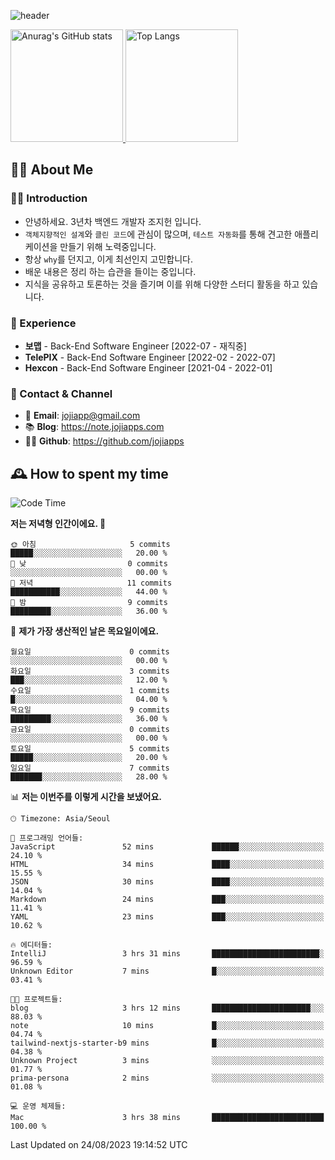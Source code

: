 ![header](https://capsule-render.vercel.app/api?type=transparent&fontColor=6b32af&height=200&text=Back-End%20Developer&fontSize=60)

<a href="#">
  <img height="180px" src="https://github-readme-stats.vercel.app/api?username=jojiapps&show_icons=true&theme=midnight-purple&locale=kr" alt="Anurag's GitHub stats"/>
</a>

<a href="#">
  <img height="180px" src="https://github-readme-stats.vercel.app/api/top-langs/?username=jojiapps&theme=midnight-purple&layout=compact&locale=kr" alt="Top Langs"/>
</a>

## 💁‍♂️ About Me

### 🙇‍♂️ Introduction

- 안녕하세요. 3년차 백엔드 개발자 조지헌 입니다.
- `객체지향적인 설계`와 `클린 코드`에 관심이 많으며, `테스트 자동화`를 통해 견고한 애플리케이션을 만들기 위해 노력중입니다.
- 항상 `why`를 던지고, 이게 최선인지 고민합니다.
- 배운 내용은 정리 하는 습관을 들이는 중입니다.
- 지식을 공유하고 토론하는 것을 즐기며 이를 위해 다양한 스터디 활동을 하고 있습니다.

### 💼 Experience

- **보맵** - Back-End Software Engineer [2022-07 - 재직중]
- **TelePIX** - Back-End Software Engineer [2022-02 - 2022-07]
- **Hexcon** - Back-End Software Engineer [2021-04 - 2022-01]

### 🤝 Contact & Channel

- 📧 **Email**: jojiapp@gmail.com
- 📚 **Blog**: https://note.jojiapps.com
- 👨‍💻 **Github**: https://github.com/jojiapps

## 🕰 How to spent my time
<!--START_SECTION:waka-->
![Code Time](http://img.shields.io/badge/Code%20Time-558%20hrs%204%20mins-blue)

**저는 저녁형 인간이에요. 🦉** 

```text
🌞 아침                     5 commits           █████░░░░░░░░░░░░░░░░░░░░   20.00 % 
🌆 낮　                     0 commits           ░░░░░░░░░░░░░░░░░░░░░░░░░   00.00 % 
🌃 저녁                     11 commits          ███████████░░░░░░░░░░░░░░   44.00 % 
🌙 밤　                     9 commits           █████████░░░░░░░░░░░░░░░░   36.00 % 
```
📅 **제가 가장 생산적인 날은 목요일이에요.** 

```text
월요일                      0 commits           ░░░░░░░░░░░░░░░░░░░░░░░░░   00.00 % 
화요일                      3 commits           ███░░░░░░░░░░░░░░░░░░░░░░   12.00 % 
수요일                      1 commits           █░░░░░░░░░░░░░░░░░░░░░░░░   04.00 % 
목요일                      9 commits           █████████░░░░░░░░░░░░░░░░   36.00 % 
금요일                      0 commits           ░░░░░░░░░░░░░░░░░░░░░░░░░   00.00 % 
토요일                      5 commits           █████░░░░░░░░░░░░░░░░░░░░   20.00 % 
일요일                      7 commits           ███████░░░░░░░░░░░░░░░░░░   28.00 % 
```


📊 **저는 이번주를 이렇게 시간을 보냈어요.** 

```text
🕑︎ Timezone: Asia/Seoul

💬 프로그래밍 언어들: 
JavaScript               52 mins             ██████░░░░░░░░░░░░░░░░░░░   24.10 % 
HTML                     34 mins             ████░░░░░░░░░░░░░░░░░░░░░   15.55 % 
JSON                     30 mins             ████░░░░░░░░░░░░░░░░░░░░░   14.04 % 
Markdown                 24 mins             ███░░░░░░░░░░░░░░░░░░░░░░   11.41 % 
YAML                     23 mins             ███░░░░░░░░░░░░░░░░░░░░░░   10.62 % 

🔥 에디터들: 
IntelliJ                 3 hrs 31 mins       ████████████████████████░   96.59 % 
Unknown Editor           7 mins              █░░░░░░░░░░░░░░░░░░░░░░░░   03.41 % 

🐱‍💻 프로젝트들: 
blog                     3 hrs 12 mins       ██████████████████████░░░   88.03 % 
note                     10 mins             █░░░░░░░░░░░░░░░░░░░░░░░░   04.74 % 
tailwind-nextjs-starter-b9 mins              █░░░░░░░░░░░░░░░░░░░░░░░░   04.38 % 
Unknown Project          3 mins              ░░░░░░░░░░░░░░░░░░░░░░░░░   01.77 % 
prima-persona            2 mins              ░░░░░░░░░░░░░░░░░░░░░░░░░   01.08 % 

💻 운영 체제들: 
Mac                      3 hrs 38 mins       █████████████████████████   100.00 % 
```


 Last Updated on 24/08/2023 19:14:52 UTC
<!--END_SECTION:waka-->
